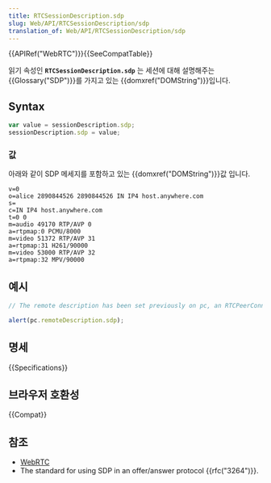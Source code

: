 ```yaml
---
title: RTCSessionDescription.sdp
slug: Web/API/RTCSessionDescription/sdp
translation_of: Web/API/RTCSessionDescription/sdp
---
```

{{APIRef("WebRTC")}}{{SeeCompatTable}}

읽기 속성인 **`RTCSessionDescription.sdp`** 는 세션에 대해 설명해주는 {{Glossary("SDP")}}를 가지고 있는 {{domxref("DOMString")}}입니다.

## Syntax

```js
var value = sessionDescription.sdp;
sessionDescription.sdp = value;
```

### 값

아래와 같이 SDP 메세지를 포함하고 있는 {{domxref("DOMString")}}값 입니다.

```
v=0
o=alice 2890844526 2890844526 IN IP4 host.anywhere.com
s=
c=IN IP4 host.anywhere.com
t=0 0
m=audio 49170 RTP/AVP 0
a=rtpmap:0 PCMU/8000
m=video 51372 RTP/AVP 31
a=rtpmap:31 H261/90000
m=video 53000 RTP/AVP 32
a=rtpmap:32 MPV/90000
```

## 예시

```js
// The remote description has been set previously on pc, an RTCPeerConnection

alert(pc.remoteDescription.sdp);
```

## 명세

{{Specifications}}

## 브라우저 호환성

{{Compat}}

## 참조

- [WebRTC](/ko/docs/Web/Guide/API/WebRTC)
- The standard for using SDP in an offer/answer protocol {{rfc("3264")}}.

